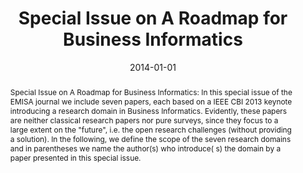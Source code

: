 ---
abstract: 'Special Issue on A Roadmap for Business Informatics: In this special issue
  of the EMISA journal we include seven papers, each based on a IEEE CBI 2013 keynote
  introducing a research domain in Business Informatics. Evidently, these papers are
  neither classical research papers nor pure surveys, since they focus to a large
  extent on the "future", i.e. the open research challenges (without providing a solution).
  In the following, we define the scope of the seven research domains and in parentheses
  we name the author(s) who introduce( s) the domain by a paper presented in this
  special issue.'
authors:
- Birgit Hofreiter
- Christian Huemer
date: '2014-01-01'
featured: false
links:
- name: Publik
  url: https://publik.tuwien.ac.at/showentry.php?ID=230529&lang=1
publication_types:
- '0'
publishDate: '2014-01-01'
title: Special Issue on A Roadmap for Business Informatics
url_pdf: ''
---